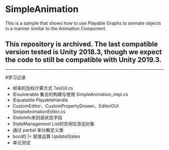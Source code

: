 # SimpleAnimation

This is a sample that shows how to use Playable Graphs to animate objects in a manner similar to the Animation Component. 

## This repository is archived. The last compatible version tested is Unity 2018.3, though we expect the code to still be compatible with Unity 2019.3.

---

#学习记录
- 帧率的加权计算方式 TestUI.cs
- IEnumerable<T> 集合的构建与使用 SimpleAnimation_impl.cs 
- IEquatable<T> PlayableHandle
- CustomEditor，CustomPropertyDrawer，EditorGUI SimpleAnimationEditor.cs
- StateInfo来封装状态字段
- StateManagement List的空闲位添加对象
- 通过 partial 来分散定义类
- bool的 |= 赋值运算 UpdateStates
- 单元测试